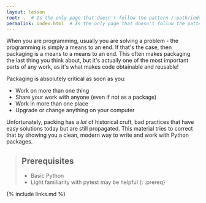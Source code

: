 ```yaml
---
layout: lesson
root: .  # Is the only page that doesn't follow the pattern /:path/index.html
permalink: index.html  # Is the only page that doesn't follow the pattern /:path/index.html
---
```


When you are programming, usually you are solving a problem - the programming
is simply a means to an end. If that's the case, then packaging is a means to a
means to an end. This often makes packaging the last thing you think about, but
it's actually one of the most important parts of any work, as it's what makes
code obtainable and reusable!

Packaging is absolutely critical as soon as you:

* Work on more than one thing
* Share your work with anyone (even if not as a package)
* Work in more than one place
* Upgrade or change anything on your computer

Unfortunately, packing has a _lot_ of historical cruft, bad practices that have
easy solutions today but are still propagated. This material tries to correct
that by showing you a clean, modern way to write and work with Python packages.


> ## Prerequisites
>
> * Basic Python
> * Light familiarity with pytest may be helpful
{: .prereq}

{% include links.md %}
